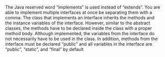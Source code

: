 The Java reserved word “implements” is used instead of “extends”. You are able to implement multiple interfaces at once be separating them with a comma. The class that implements an interface inherits the methods and the instance variables of the interface. However, similar to the abstract classes, the methods have to be declared inside the class with a proper method body. Although implemented, the variables from the interface do not necessarily have to be used in the class. In addition, methods from the interface must be declared “public” and all variables in the interface are “public”, “static”, and “final” by default

